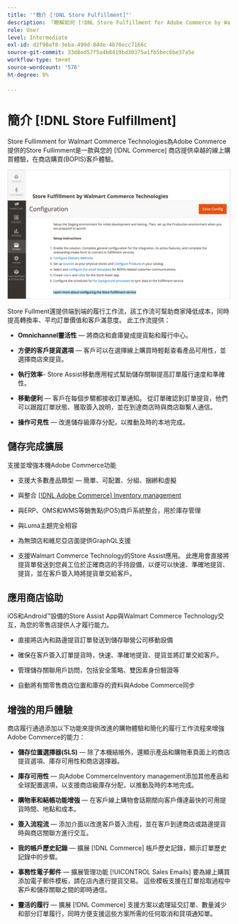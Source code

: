 ```yaml
---
title: '"簡介 [!DNL Store Fulfillment]"'
description: 「瞭解如何 [!DNL Store Fulfillment for Adobe Commerce by Walmart Technologies] 支援線上購買、在店取貨(BOPIS)，供客戶使用。 使用Store Assist Mobile簡化BOPIS的完成和對商店聯營商和Commerce客戶的訂單處理。"
role: User
level: Intermediate
exl-id: d2f90af8-3eba-499d-84de-4b70ecc7166c
source-git-commit: 33d8ed57f5a4b8419bd30375a1fb5bec6be37a5e
workflow-type: tm+mt
source-wordcount: '576'
ht-degree: 0%

---
```


# 簡介 [!DNL Store Fulfillment]

Store Fullimment for Walmart Commerce Technologies為Adobe Commerce提供的Store Fullimment是一款與您的 [!DNL Commerce] 商店提供卓越的線上購買體驗，在商店購買(BOPIS)客戶體驗。

![按Walmart Technologies管理配置進行的商店完成](assets/store-fulfillment-admin-home.png)

Store Fullment還提供端到端的履行工作流，該工作流可幫助商家降低成本，同時提高轉換率、平均訂單價值和客戶滿意度。 此工作流提供：

* **Omnichannel靈活性** — 將商店和倉庫變成提貨點和履行中心。

* **方便的客戶提貨選項** — 客戶可以在選擇線上購買時輕鬆查看產品可用性，並選擇商店來提貨。

* **執行效率**- Store Assist移動應用程式幫助儲存關聯提高訂單履行速度和準確性。

* **移動便利** — 客戶在每個步驟都接收訂單通知。 從訂單確認到訂單提貨，他們可以跟蹤訂單狀態、獲取簽入說明，並在到達商店時與商店聯繫人通信。

* **操作可見性** — 改進儲存級庫存分配，以推動及時的本地完成。

## 儲存完成擴展

支援並增強本機Adobe Commerce功能

* 支援大多數產品類型 — 簡單、可配置、分組、捆綁和虛擬

* 與整合 [[!DNL Adobe Commerce] Inventory management](https://docs.magento.com/user-guide/catalog/inventory-learn-more.html)

* 與ERP、OMS和WMS等銷售點(POS)商戶系統整合，用於庫存管理

* 與Luma主題完全相容

* 為無頭店和維尼亞店面提供GraphQL支援

* 支援Walmart Commerce Technology的Store Assist應用。 此應用會直接將提貨單發送到您員工位於正確商店的手持設備，以便可以快速、準確地提貨、提貨，並在客戶簽入時將提貨單交給客戶。

## 應用商店協助

iOS和Android™設備的Store Assist App與Walmart Commerce Technology交互，為您的零售店提供人才履行能力。

* 直接將店內和路邊提貨訂單發送到儲存聯營公司移動設備

* 確保在客戶簽入訂單提貨時，快速、準確地提貨、提貨並將訂單交給客戶。

* 管理儲存關聯用戶訪問，包括安全策略、雙因素身份驗證等

* 自動將有關零售商店位置和庫存的資料與Adobe Commerce同步

## 增強的用戶體驗

商店履行通過添加以下功能來提供改進的購物體驗和簡化的履行工作流程來增強Adobe Commerce的能力：

* **儲存位置選擇器(SLS)** — 除了本機結帳外，還顯示產品和購物車頁面上的商店提貨選項、庫存可用性和商店選擇器。

* **庫存可用性** — 向Adobe CommerceInventory management添加其他產品和全球配置選項，以支援商店級庫存分配，以推動及時的本地完成。

* **購物車和結帳功能增強** — 在客戶線上購物會話期間向客戶傳達最快的可用提貨時間、地點和成本。

* **簽入流程流** — 添加介面以改進客戶簽入流程，並在客戶到達商店或路邊提貨時與商店關聯方進行交互。

* **我的帳戶歷史記錄** — 擴展 [!DNL Commerce] 帳戶歷史記錄，顯示訂單歷史記錄中的步驟。

* **事務性電子郵件** — 擴展管理功能 [!UICONTROL Sales Emails] 要為線上購買添加電子郵件模板，請在店內進行提貨交易。 這些模板支援在訂單拾取過程中客戶和儲存關聯之間的即時通信。

* **靈活的履行** — 擴展 [!DNL Commerce] 支援方案以處理延交訂單、數量減少和部分訂單履行，同時方便支援這些方案所需的任何取消和貸項通知單。
